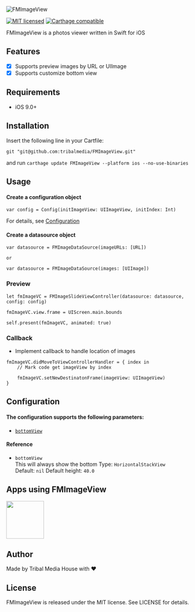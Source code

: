 ![FMImageView](/resources/FMImageView.jpg)

[![MIT licensed](https://img.shields.io/badge/license-MIT-blue.svg)](/LICENSE)
[![Carthage compatible](https://img.shields.io/badge/Carthage-compatible-4BC51D.svg?style=flat)](https://github.com/Carthage/Carthage)

FMImageView is a photos viewer written in Swift for iOS

## Features
- [x] Supports preview images by URL or UIImage
- [x] Supports customize bottom view

## Requirements
- iOS 9.0+

## Installation

Insert the following line in your Cartfile:
```
git "git@github.com:tribalmedia/FMImageView.git"
```
and run `carthage update FMImageView --platform ios --no-use-binaries`


## Usage
#### Create a configuration object
```
var config = Config(initImageView: UIImageView, initIndex: Int)
```
For details, see [Configuration](#configuration)

#### Create a datasource object
```
var datasource = FMImageDataSource(imageURLs: [URL])

or 

var datasource = FMImageDataSource(images: [UIImage])
```

### Preview
```
let fmImageVC = FMImageSlideViewController(datasource: datasource, config: config)

fmImageVC.view.frame = UIScreen.main.bounds

self.present(fmImageVC, animated: true)
```

### Callback
- Implement callback to handle location of images  
```
fmImageVC.didMoveToViewControllerHandler = { index in
    // Mark code get imageView by index

    fmImageVC.setNewDestinatonFrame(imageView: UIImageView)
}
```

## Configuration
#### The configuration supports the following parameters:
- [`bottomView`](#ref-bottom-view)

#### Reference
- <a name="ref-bottom-view"></a>`bottomView`   
This will always show the bottom
Type: `HorizontalStackView`  
Default: `nil`
Default height: `40.0`

## Apps using FMImageView
<a href="https://funmee.jp"><img src="resources/funmee.png" width="100"></a>

## Author
Made by Tribal Media House with ❤️

## License
FMImageView is released under the MIT license. See LICENSE for details.
